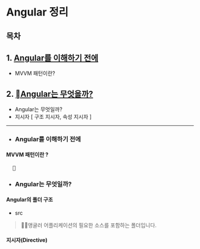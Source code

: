 # Angular 정리

## 목차

## 1. [Angular를 이해하기 전에](#before_understanding_Angular)
- MVVM 패턴이란?

## 2. [Angular는 무엇을까?](#What_is_Angular)
- Angular는 무엇일까?
- 지시자 [ 구조 지시자, 속성 지시자 ]
- - -

- ### Angular를 이해하기 전에 <a name="before_understanding_Angular"></a>

 #### MVVM 패턴이란 ?
<pre>
  
</pre>

- ### Angular는 무엇일까? <a name="What_is_Angular"></a>

#### Angular의 폴더 구조
- src
> 앵귤러 어플리케이션의 필요한 소스를 포함하는 폴더입니다.

#### 지시자(Directive)
